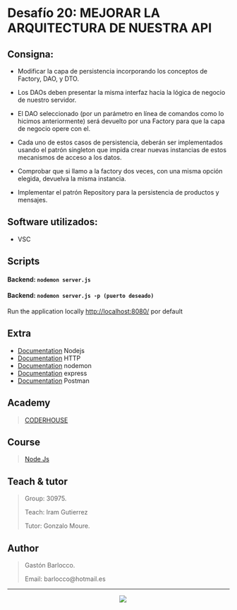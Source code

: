 # Desafío 20: MEJORAR LA ARQUITECTURA DE NUESTRA API
## Consigna:
- Modificar la capa de persistencia incorporando los conceptos de Factory, DAO, y DTO.

- Los DAOs deben presentar la misma interfaz hacia la lógica de negocio de nuestro servidor.

- El DAO seleccionado (por un parámetro en línea de comandos como lo hicimos anteriormente) será devuelto por una Factory para que la capa de negocio opere con el.

- Cada uno de estos casos de persistencia, deberán ser implementados usando el patrón singleton que impida crear nuevas instancias de estos mecanismos de acceso a los datos.

- Comprobar que si llamo a la factory dos veces, con una misma opción elegida, devuelva la misma instancia.

- Implementar el patrón Repository para la persistencia de productos y mensajes.

## Software utilizados:
- VSC

## Scripts

#### Backend: `nodemon server.js`
#### Backend: `nodemon server.js -p (puerto deseado)`

Run the application locally
[http://localhost:8080/](http://localhost:8080/) por default


## Extra
- [Documentation](https://nodejs.org/es/) Nodejs
- [Documentation](https://es.wikipedia.org/wiki/Protocolo_de_transferencia_de_hipertexto) HTTP
- [Documentation](https://www.npmjs.com/package/nodemon) nodemon
- [Documentation](https://expressjs.com/es/) express
- [Documentation](https://www.postman.com) Postman

## Academy
> [CODERHOUSE](https://www.coderhouse.com.uy)

## Course
> [Node Js](https://www.coderhouse.com.uy/online/programacion-backend)

## Teach & tutor
> <p>Group: 30975.</p>
> <p>Teach: Iram Gutierrez</p>
> <p>Tutor: Gonzalo Moure.</p> 

## Author
> <p>Gastón Barlocco. </p>
> <p>Email: barlocco@hotmail.es </p>


---
<p align='center'>
&nbsp;&nbsp;&nbsp;&nbsp;
  <a href="https://www.linkedin.com/in/gastón-barlocco-315756148/"><img src="https://img.shields.io/badge/linkedin-%230077B5.svg?&style=for-the-badge&logo=linkedin&logoColor=white" /></a>
</p>
